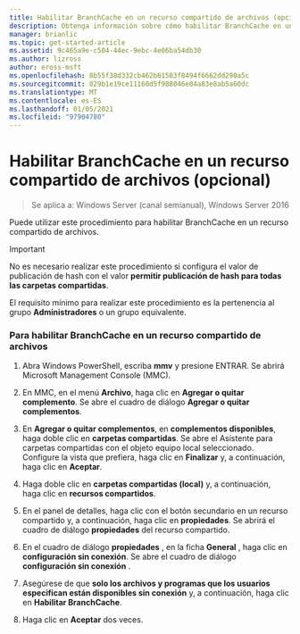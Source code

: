 ```yaml
---
title: Habilitar BranchCache en un recurso compartido de archivos (opcional)
description: Obtenga información sobre cómo habilitar BranchCache en un recurso compartido de archivos.
manager: brianlic
ms.topic: get-started-article
ms.assetid: 9c465a9e-c504-44ec-9ebc-4e06ba54db30
ms.author: lizross
author: eross-msft
ms.openlocfilehash: 8b55f38d332cb462b61503f8494f6662dd290a5c
ms.sourcegitcommit: 029b1e19ce11160d5f988046e04a83e8ab5a60dc
ms.translationtype: MT
ms.contentlocale: es-ES
ms.lasthandoff: 01/05/2021
ms.locfileid: "97904780"
---
```

# <a name="enable-branchcache-on-a-file-share-optional"></a>Habilitar BranchCache en un recurso compartido de archivos (opcional)

>Se aplica a: Windows Server (canal semianual), Windows Server 2016

Puede utilizar este procedimiento para habilitar BranchCache en un recurso compartido de archivos.

> [!IMPORTANT]
> No es necesario realizar este procedimiento si configura el valor de publicación de hash con el valor **permitir publicación de hash para todas las carpetas compartidas**.

El requisito mínimo para realizar este procedimiento es la pertenencia al grupo **Administradores** o un grupo equivalente.

### <a name="to-enable-branchcache-on-a-file-share"></a>Para habilitar BranchCache en un recurso compartido de archivos

1.  Abra Windows PowerShell, escriba **mmv** y presione ENTRAR. Se abrirá Microsoft Management Console (MMC).

2.  En MMC, en el menú **Archivo**, haga clic en **Agregar o quitar complemento**. Se abre el cuadro de diálogo **Agregar o quitar complementos**.

3.  En **Agregar o quitar complementos**, en **complementos disponibles**, haga doble clic en **carpetas compartidas**. Se abre el Asistente para carpetas compartidas con el objeto equipo local seleccionado. Configure la vista que prefiera, haga clic en **Finalizar** y, a continuación, haga clic en **Aceptar**.

4.  Haga doble clic en **carpetas compartidas (local)** y, a continuación, haga clic en **recursos compartidos**.

5.  En el panel de detalles, haga clic con el botón secundario en un recurso compartido y, a continuación, haga clic en **propiedades**. Se abrirá el cuadro de diálogo **propiedades** del recurso compartido.

6.  En el cuadro de diálogo **propiedades** , en la ficha **General** , haga clic en **configuración sin conexión**. Se abre el cuadro de diálogo **configuración sin conexión** .

7.  Asegúrese de que **solo los archivos y programas que los usuarios especifican están disponibles sin conexión** y, a continuación, haga clic en **Habilitar BranchCache**.

8.  Haga clic en **Aceptar** dos veces.


